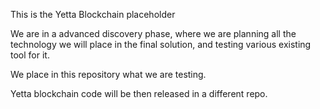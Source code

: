 This is the Yetta Blockchain placeholder

We are in a advanced discovery phase, where we are planning all the technology we will place in the final solution, and testing various existing tool for it.

We place in this repository what we are testing.

Yetta blockchain code will be then released in a different repo.
